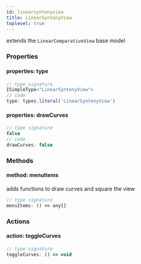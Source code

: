 ```yaml
---
id: linearsyntenyview
title: LinearSyntenyView
toplevel: true
---
```


extends the `LinearComparativeView` base model

### Properties

#### properties: type

```js
// type signature
ISimpleType<"LinearSyntenyView">
// code
type: types.literal('LinearSyntenyView')
```

#### properties: drawCurves

```js
// type signature
false
// code
drawCurves: false
```

### Methods

#### method: menuItems

adds functions to draw curves and square the view

```js
// type signature
menuItems: () => any[]
```

### Actions

#### action: toggleCurves

```js
// type signature
toggleCurves: () => void
```

